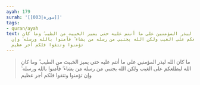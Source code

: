 ```yaml
---
ayah: 179
surah: '[[003|سورة]]'
tags:
- quran/ayah
text: ما كان الله ليذر المؤمنين على ما أنتم عليه حتى يميز الخبيث من الطيب ۗ وما كان
  الله ليطلعكم على الغيب ولكن الله يجتبي من رسله من يشاء ۖ فآمنوا بالله ورسله ۚ وإن
  تؤمنوا وتتقوا فلكم أجر عظيم
---
```

> ما كان الله ليذر المؤمنين على ما أنتم عليه حتى يميز الخبيث من الطيب ۗ وما كان الله ليطلعكم على الغيب ولكن الله يجتبي من رسله من يشاء ۖ فآمنوا بالله ورسله ۚ وإن تؤمنوا وتتقوا فلكم أجر عظيم
